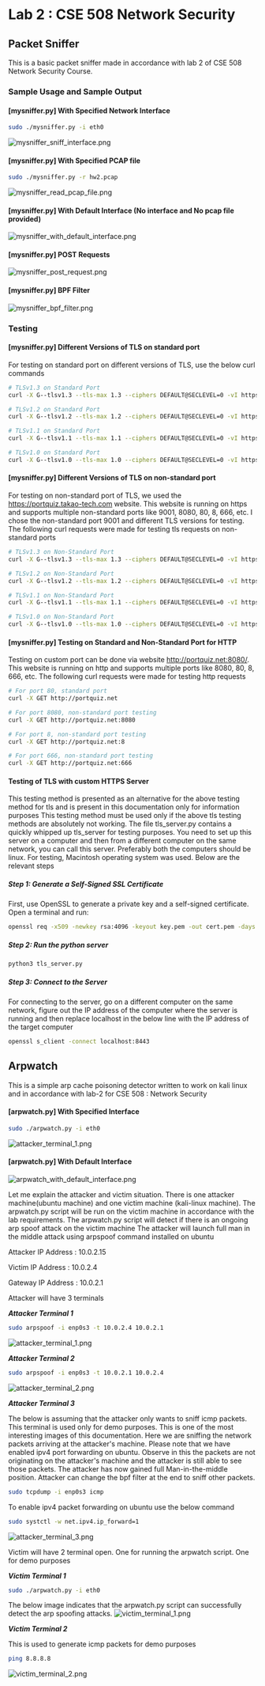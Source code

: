 # Lab 2 : CSE 508 Network Security


## Packet Sniffer
This is a basic packet sniffer made in accordance with lab 2 of CSE 508 Network Security Course. 

### Sample Usage and Sample Output
#### [mysniffer.py] With Specified Network Interface

```bash
sudo ./mysniffer.py -i eth0
```

<img src="./mysniffer_sniff_interface.png" alt="mysniffer_sniff_interface.png">


#### [mysniffer.py] With Specified PCAP file

```bash
sudo ./mysniffer.py -r hw2.pcap
```
<img src="./mysniffer_read_pcap_file.png" alt="mysniffer_read_pcap_file.png">

#### [mysniffer.py] With Default Interface (No interface and No pcap file provided)

<img src="./mysniffer_with_default_interface.png" alt="mysniffer_with_default_interface.png">


#### [mysniffer.py] POST Requests

<img src="./mysniffer_post_request.png" alt="mysniffer_post_request.png">

#### [mysniffer.py] BPF Filter

<img src="./mysniffer_bpf_filter.png" alt="mysniffer_bpf_filter.png">


### Testing
#### [mysniffer.py] Different Versions of TLS on standard port
For testing on standard port on different versions of TLS, use the below curl commands

```bash
# TLSv1.3 on Standard Port
curl -X G--tlsv1.3 --tls-max 1.3 --ciphers DEFAULT@SECLEVEL=0 -vI https://www.google.com

# TLSv1.2 on Standard Port
curl -X G--tlsv1.2 --tls-max 1.2 --ciphers DEFAULT@SECLEVEL=0 -vI https://www.google.com    

# TLSv1.1 on Standard Port
curl -X G--tlsv1.1 --tls-max 1.1 --ciphers DEFAULT@SECLEVEL=0 -vI https://www.google.com 

# TLSv1.0 on Standard Port
curl -X G--tlsv1.0 --tls-max 1.0 --ciphers DEFAULT@SECLEVEL=0 -vI https://www.google.com  

```

#### [mysniffer.py] Different Versions of TLS on non-standard port
For testing on non-standard port of TLS, we used the https://portquiz.takao-tech.com website. 
This website is running on https and supports multiple non-standard ports like 9001, 8080, 80, 8, 666, etc.
I chose the non-standard port 9001 and different TLS versions for testing.
The following curl requests were made for testing tls requests on non-standard ports

```bash
# TLSv1.3 on Non-Standard Port
curl -X G--tlsv1.3 --tls-max 1.3 --ciphers DEFAULT@SECLEVEL=0 -vI https://portquiz.takao-tech.com:9001

# TLSv1.2 on Non-Standard Port
curl -X G--tlsv1.2 --tls-max 1.2 --ciphers DEFAULT@SECLEVEL=0 -vI https://portquiz.takao-tech.com:9001    

# TLSv1.1 on Non-Standard Port
curl -X G--tlsv1.1 --tls-max 1.1 --ciphers DEFAULT@SECLEVEL=0 -vI https://portquiz.takao-tech.com:9001  

# TLSv1.0 on Non-Standard Port
curl -X G--tlsv1.0 --tls-max 1.0 --ciphers DEFAULT@SECLEVEL=0 -vI https://portquiz.takao-tech.com:9001  

```

#### [mysniffer.py] Testing on Standard and Non-Standard Port for HTTP
Testing on custom port can be done via website http://portquiz.net:8080/. 
This website is running on http and supports multiple ports like 8080, 80, 8, 666, etc. 
The following curl requests were made for testing http requests
```bash
# For port 80, standard port 
curl -X GET http://portquiz.net

# For port 8080, non-standard port testing
curl -X GET http://portquiz.net:8080

# For port 8, non-standard port testing
curl -X GET http://portquiz.net:8

# For port 666, non-standard port testing
curl -X GET http://portquiz.net:666
```

#### Testing of TLS with custom HTTPS Server
This testing method is presented as an alternative for the above testing method for tls and is present in this documentation only for information purposes
This testing method must be used only if the above tls testing methods are absolutely not working. 
The file tls_server.py contains a quickly whipped up tls_server for testing purposes. 
You need to set up this server on a computer and then from a different computer on the same network,
you can call this server. Preferably both the computers should be linux. For testing, Macintosh operating
system was used. Below are the relevant steps

##### Step 1: Generate a Self-Signed SSL Certificate
First, use OpenSSL to generate a private key and a self-signed certificate. Open a terminal and run:
```bash
openssl req -x509 -newkey rsa:4096 -keyout key.pem -out cert.pem -days 365 -nodes
```

##### Step 2: Run the python server
```bash
python3 tls_server.py
```

##### Step 3: Connect to the Server
For connecting to the server, go on a different computer on the same network, figure out the IP address
of the computer where the server is running and then replace localhost in the below line with the 
IP address of the target computer
```bash
openssl s_client -connect localhost:8443
```

## Arpwatch 
This is a simple arp cache poisoning detector written to work on kali linux and in accordance with lab-2
for CSE 508 : Network Security

#### [arpwatch.py] With Specified Interface

```bash
sudo ./arpwatch.py -i eth0 
```

<img src="./attacker_terminal_1.png" alt="attacker_terminal_1.png">

#### [arpwatch.py] With Default Interface

<img src="./arpwatch_with_default_interface.png" alt="arpwatch_with_default_interface.png">

Let me explain the attacker and victim situation. 
There is one attacker machine(ubuntu machine) and one victim machine (kali-linux machine). 
The arpwatch.py script will be run on the victim machine in accordance with the lab requirements.
The arpwatch.py script will detect if there is an ongoing arp spoof attack on the victim machine
The attacker will launch full man in the middle attack using arpspoof command installed on ubuntu

Attacker IP Address : 10.0.2.15

Victim IP Address : 10.0.2.4

Gateway IP Address : 10.0.2.1

Attacker will have 3 terminals

***Attacker Terminal 1***

```bash
sudo arpspoof -i enp0s3 -t 10.0.2.4 10.0.2.1
```

<img src="./attacker_terminal_1.png" alt="attacker_terminal_1.png">

***Attacker Terminal 2***

```bash
sudo arpspoof -i enp0s3 -t 10.0.2.1 10.0.2.4
```

<img src="./attacker_terminal_2.png" alt="attacker_terminal_2.png">


***Attacker Terminal 3***

The below is assuming that the attacker only wants to sniff icmp packets. 
This terminal is used only for demo purposes. This is one of the most interesting images of this 
documentation. Here we are sniffing the network packets arriving at the attacker's machine. 
Please note that we have enabled ipv4 port forwarding on ubuntu. Observe in this the packets
are not originating on the attacker's machine and the attacker is still able to see those packets. 
The attacker has now gained full Man-in-the-middle position.
Attacker can change the bpf filter at the end to sniff other packets. 
```bash
sudo tcpdump -i enp0s3 icmp
```

To enable ipv4 packet forwarding on ubuntu use the below command
```bash
sudo systctl -w net.ipv4.ip_forward=1
```

<img src="./attacker_terminal_3.png" alt="attacker_terminal_3.png">


Victim will have 2 terminal open. One for running the arpwatch script. One for demo purposes

***Victim Terminal 1***

```bash
sudo ./arpwatch.py -i eth0
```
The below image indicates that the arpwatch.py script can successfully detect the 
arp spoofing attacks. 
<img src="./victim_terminal_1.png" alt="victim_terminal_1.png">


***Victim Terminal 2***

This is used to generate icmp packets for demo purposes
```bash
ping 8.8.8.8
```
<img src="./victim_terminal_2.png" alt="victim_terminal_2.png">

